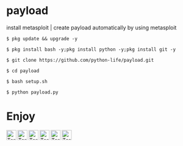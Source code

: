 # payload
install metasploit | create payload automatically by using metasploit

``
$ pkg update && upgrade -y
``

``
$ pkg install bash -y;pkg install python -y;pkg install git -y
``

``
$ git clone https://github.com/python-life/payload.git
``

``
$ cd payload
``

``
$ bash setup.sh
``


``
$ python payload.py
``

# Enjoy 
<img align="left" alt="Terminal" width="26px" src="https://github.com/python-life/icon/bash.jpg" >
<img align="left" alt="Terminal" width="26px" src="python-life/icon/python.png" >
<img align="left" alt="Terminal" width="26px" src="python-life/icon/pydroid.png" >
<img align="left" alt="Terminal" width="26px" src="python-life/icon/git.png" >
<img align="left" alt="Terminal" width="26px" src="python-life/icon/termux.jpg" >
<img align="left" alt="Terminal" width="26px" src="python-life/icon/android.png" >
